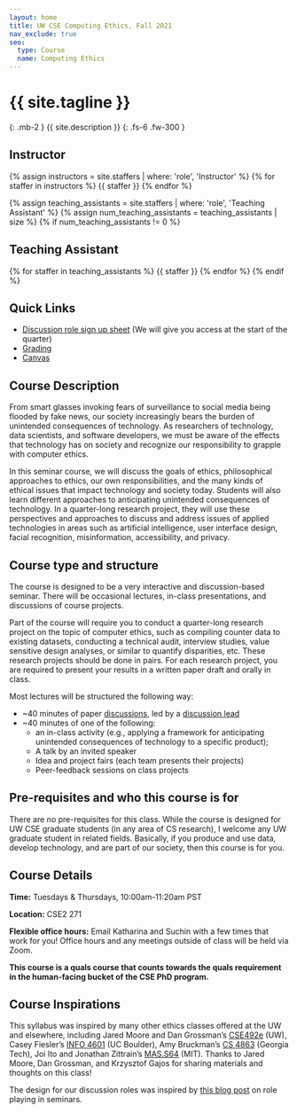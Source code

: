 ```yaml
---
layout: home
title: UW CSE Computing Ethics, Fall 2021
nav_exclude: true
seo:
  type: Course
  name: Computing Ethics
---
```


# {{ site.tagline }}
{: .mb-2 }
{{ site.description }}
{: .fs-6 .fw-300 }

<!-- {% if site.announcements %}
{{ site.announcements.last }}
[Announcements](announcements.md){: .btn .btn-outline .fs-3 }
{% endif %}

 -->

## Instructor

{% assign instructors = site.staffers | where: 'role', 'Instructor' %}
{% for staffer in instructors %}
{{ staffer }}
{% endfor %}

{% assign teaching_assistants = site.staffers | where: 'role', 'Teaching Assistant' %}
{% assign num_teaching_assistants = teaching_assistants | size %}
{% if num_teaching_assistants != 0 %}

## Teaching Assistant

{% for staffer in teaching_assistants %}
{{ staffer }}
{% endfor %}
{% endif %}

## Quick Links

* [Discussion role sign up sheet](https://docs.google.com/spreadsheets/u/1/d/1OFsnFdCWmfNH2_KaAchdIwk9wFVshqs3JxTu57-UuuI/edit#gid=0) (We will give you access at the start of the quarter)
* [Grading](https://uw-cse599p.github.io/requirements/#grading)
* [Canvas](https://canvas.uw.edu/courses/1512970)

## Course Description

From smart glasses invoking fears of surveillance to social media being flooded by fake news, our society increasingly bears the burden of unintended consequences of technology. As researchers of technology, data scientists, and software developers, we must be aware of the effects that technology has on society and recognize our responsibility to grapple with computer ethics.

In this seminar course, we will discuss the goals of ethics, philosophical approaches to ethics, our own responsibilities, and the many kinds of ethical issues that impact technology and society today. Students will also learn different approaches to anticipating unintended consequences of technology. In a quarter-long research project, they will use these perspectives and approaches to discuss and address issues of applied technologies in areas such as artificial intelligence, user interface design, facial recognition, misinformation, accessibility, and privacy.

## Course type and structure
The course is designed to be a very interactive and discussion-based seminar. There will be occasional lectures, in-class presentations, and discussions of course projects.

Part of the course will require you to conduct a quarter-long research project on the topic of computer ethics, such as compiling counter data to existing datasets, conducting a technical audit, interview studies, value sensitive design analyses, or similar to quantify disparities, etc. These research projects should be done in pairs. For each research project, you are required to present your results in a written paper draft and orally in class. 

Most lectures will be structured the following way:

* ~40 minutes of paper [discussions](https://uw-cse599p.github.io/discussion_roles/), led by a [discussion lead](https://uw-cse599p.github.io/discussion_roles/#reporter-aka-discussion-lead)
* ~40 minutes of one of the following:
    * an in-class activity (e.g., applying a framework for anticipating unintended consequences of technology to a specific product);
    * A talk by an invited speaker
    * Idea and project fairs (each team presents their projects)
    * Peer-feedback sessions on class projects

## Pre-requisites and who this course is for

There are no pre-requisites for this class. While the course is designed for UW CSE graduate students (in any area of CS research), I welcome any UW graduate student in related fields. Basically, if you produce and use data, develop technology, and are part of our society, then this course is for you.

## Course Details

**Time:** Tuesdays & Thursdays, 10:00am-11:20am PST

**Location:** CSE2 271

**Flexible office hours:** Email Katharina and Suchin with a few times that work for you! Office hours and any meetings outside of class will be held via Zoom.

**This course is a quals course that counts towards the quals requirement in the human-facing bucket of the CSE PhD program.**




## Course Inspirations

This syllabus was inspired by many other ethics classes offered at the UW and elsewhere, including Jared Moore and Dan Grossman’s [CSE492e](https://courses.cs.washington.edu/courses/cse492e/20au/) (UW), Casey Fiesler’s [INFO 4601](https://informationethicspolicy.wordpress.com/) (UC Boulder), Amy Bruckman’s [CS 4863](https://www.cc.gatech.edu/~asb/teaching/4863/fall2019/) (Georgia Tech), Joi Ito and Jonathan Zittrain’s [MAS.S64](https://www.media.mit.edu/courses/the-ethics-and-governance-of-artificial-intelligence/) (MIT). Thanks to Jared Moore, Dan Grossman, and Krzysztof Gajos for sharing materials and thoughts on this class!

The design for our discussion roles was inspired by [this blog post](https://colinraffel.com/blog/role-playing-seminar.html) on role playing in seminars.

